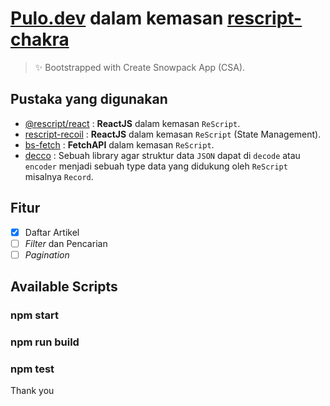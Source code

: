# [Pulo.dev](https://pulo.dev) dalam kemasan **[rescript-chakra](https://rescript-chakra.vercel.app)**

> ✨ Bootstrapped with Create Snowpack App (CSA).

## Pustaka yang digunakan 

* [@rescript/react](https://github.com/rescript-lang/rescript-react) : **ReactJS** dalam kemasan `ReScript`.
* [rescript-recoil](https://github.com/bloodyowl/rescript-recoil) : **ReactJS** dalam kemasan `ReScript` (State Management).
* [bs-fetch](https://github.com/reasonml-community/bs-fetch) : **FetchAPI** dalam kemasan `ReScript`.
* [decco](https://github.com/reasonml-labs) : Sebuah library agar struktur data `JSON` dapat di `decode` atau `encoder` menjadi sebuah type data yang didukung oleh `ReScript` misalnya `Record`.

## Fitur

* [x] Daftar Artikel
* [ ] _Filter_ dan Pencarian 
* [ ] _Pagination_

## Available Scripts

### npm start

### npm run build

### npm test

Thank you

